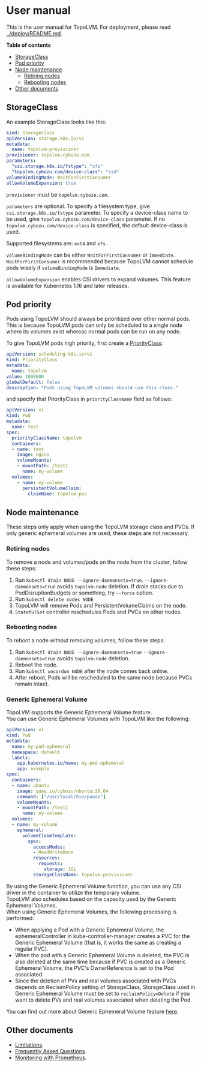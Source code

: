 User manual
===========

This is the user manual for TopoLVM.
For deployment, please read [../deploy/README.md](../deploy/README.md).

**Table of contents**

- [StorageClass](#storageclass)
- [Pod priority](#pod-priority)
- [Node maintenance](#node-maintenance)
  - [Retiring nodes](#retiring-nodes)
  - [Rebooting nodes](#rebooting-nodes)
- [Other documents](#other-documents)

StorageClass
------------

An example StorageClass looks like this:

```yaml
kind: StorageClass
apiVersion: storage.k8s.io/v1
metadata:
  name: topolvm-provisioner
provisioner: topolvm.cybozu.com
parameters:
  "csi.storage.k8s.io/fstype": "xfs"
  "topolvm.cybozu.com/device-class": "ssd"
volumeBindingMode: WaitForFirstConsumer
allowVolumeExpansion: true
```

`provisioner` must be `topolvm.cybozu.com`.

`parameters` are optional.
To specify a filesystem type, give `csi.storage.k8s.io/fstype` parameter.
To specify a device-class name to be used, give `topolvm.cybozu.com/device-class` parameter. 
If no `topolvm.cybozu.com/device-class` is specified, the default device-class is used.

Supported filesystems are: `ext4` and `xfs`.

`volumeBindingMode` can be either `WaitForFirstConsumer` or `Immediate`.
`WaitForFirstConsumer` is recommended because TopoLVM cannot schedule pods
wisely if `volumeBindingMode` is `Immediate`.

`allowVolumeExpansion` enables CSI drivers to expand volumes.
This feature is available for Kubernetes 1.16 and later releases.

Pod priority
------------

Pods using TopoLVM should always be prioritized over other normal pods.
This is because TopoLVM pods can only be scheduled to a single node where
its volumes exist whereas normal pods can be run on any node.

To give TopoLVM pods high priority, first create a [PriorityClass](https://kubernetes.io/docs/concepts/configuration/pod-priority-preemption/#priorityclass):

```yaml
apiVersion: scheduling.k8s.io/v1
kind: PriorityClass
metadata:
  name: topolvm
value: 1000000
globalDefault: false
description: "Pods using TopoLVM volumes should use this class."
```

and specify that PriorityClass in `priorityClassName` field as follows:

```yaml
apiVersion: v1
kind: Pod
metadata:
  name: test
spec:
  priorityClassName: topolvm
  containers:
  - name: test
    image: nginx
    volumeMounts:
    - mountPath: /test1
      name: my-volume
  volumes:
    - name: my-volume
      persistentVolumeClaim:
        claimName: topolvm-pvc
```

Node maintenance
----------------

These steps only apply when using the TopoLVM storage class and PVCs. If
only generic ephemeral volumes are used, these steps are not necessary.

### Retiring nodes

To remove a node and volumes/pods on the node from the cluster, follow these steps:

1. Run `kubectl drain NODE --ignore-daemonsets=true`.
    `--ignore-daemonsets=true` avoids `topolvm-node` deletion.
    If drain stacks due to PodDisruptionBudgets or something, try `--force` option.
2. Run `kubectl delete nodes NODE`
3. TopoLVM will remove Pods and PersistentVolumeClaims on the node.
4. `StatefulSet` controller reschedules Pods and PVCs on other nodes.

### Rebooting nodes

To reboot a node without removing volumes, follow these steps:

1. Run `kubectl drain NODE --ignore-daemonsets=true`
   `--ignore-daemonsets=true` avoids `topolvm-node` deletion.
2. Reboot the node.
3. Run `kubectl uncordon NODE` after the node comes back online.
4. After reboot, Pods will be rescheduled to the same node because PVCs remain intact.

### Generic Ephemeral Volume

TopoLVM supports the Generic Ephemeral Volume feature.  
You can use Generic Ephemeral Volumes with TopoLVM like the following:

```yaml
apiVersion: v1
kind: Pod
metadata:
  name: my-pod-ephemeral
  namespace: default
  labels:
    app.kubernetes.io/name: my-pod-ephemeral
    app: example
spec:
  containers:
  - name: ubuntu
    image: quay.io/cybozu/ubuntu:20.04
    command: ["/usr/local/bin/pause"]
    volumeMounts:
    - mountPath: /test1
      name: my-volume
  volumes:
  - name: my-volume
    ephemeral:
      volumeClaimTemplate:
        spec:
          accessModes:
          - ReadWriteOnce
          resources:
            requests:
              storage: 1Gi
          storageClassName: topolvm-provisioner
```

By using the Generic Ephemeral Volume function, you can use any CSI driver in the container to utilize the temporary volume.  
TopoLVM also schedules based on the capacity used by the Generic Ephemeral Volumes.  
When using Generic Ephemeral Volumes, the following processing is performed:

- When applying a Pod with a Generic Ephemeral Volume, the ephemeralController in kube-controller-manager creates a PVC for the Generic Ephemeral Volume (that is, it works the same as creating a regular PVC).
- When the pod with a Generic Ephemeral Volume is deleted, the PVC is also deleted at the same time because if PVC is created as a Generic Ephemeral Volume, the PVC's OwnerReference is set to the Pod associated.
- Since the deletion of PVs and real volumes associated with PVCs depends on ReclaimPolicy setting of StorageClass, StorageClass used in Generic Ephemeral Volume must be set to `reclaimPolicy=Delete` if you want to delete PVs and real volumes associated when deleting the Pod.

You can find out more about Generic Ephemeral Volume feature [here](https://github.com/kubernetes/enhancements/tree/master/keps/sig-storage/1698-generic-ephemeral-volumes).

Other documents
---------------

- [Limitations](limitations.md).
- [Frequently Asked Questions](faq.md).
- [Monitoring with Prometheus](prometheus.md).
